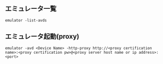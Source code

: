 ## エミュレータ一覧

`emulator -list-avds`

## エミュレータ起動(proxy)

`emulator -avd <Device Name> -http-proxy http://<proxy certification name>:<proxy certification pw>@<proxy server host name or ip address>:<port>`
